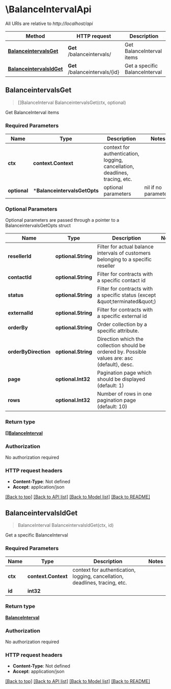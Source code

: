 # \BalanceIntervalApi

All URIs are relative to *http://localhost/api*

Method | HTTP request | Description
------------- | ------------- | -------------
[**BalanceintervalsGet**](BalanceIntervalApi.md#BalanceintervalsGet) | **Get** /balanceintervals/ | Get BalanceInterval items
[**BalanceintervalsIdGet**](BalanceIntervalApi.md#BalanceintervalsIdGet) | **Get** /balanceintervals/{id} | Get a specific BalanceInterval



## BalanceintervalsGet

> []BalanceInterval BalanceintervalsGet(ctx, optional)

Get BalanceInterval items

### Required Parameters


Name | Type | Description  | Notes
------------- | ------------- | ------------- | -------------
**ctx** | **context.Context** | context for authentication, logging, cancellation, deadlines, tracing, etc.
 **optional** | ***BalanceintervalsGetOpts** | optional parameters | nil if no parameters

### Optional Parameters

Optional parameters are passed through a pointer to a BalanceintervalsGetOpts struct


Name | Type | Description  | Notes
------------- | ------------- | ------------- | -------------
 **resellerId** | **optional.String**| Filter for actual balance intervals of customers belonging to a specific reseller | 
 **contactId** | **optional.String**| Filter for contracts with a specific contact id | 
 **status** | **optional.String**| Filter for contracts with a specific status (except \&quot;terminated\&quot;) | 
 **externalId** | **optional.String**| Filter for contracts with a specific external id | 
 **orderBy** | **optional.String**| Order collection by a specific attribute. | 
 **orderByDirection** | **optional.String**| Direction which the collection should be ordered by. Possible values are: asc (default), desc. | 
 **page** | **optional.Int32**| Pagination page which should be displayed (default: 1) | 
 **rows** | **optional.Int32**| Number of rows in one pagination page (default: 10) | 

### Return type

[**[]BalanceInterval**](BalanceInterval.md)

### Authorization

No authorization required

### HTTP request headers

- **Content-Type**: Not defined
- **Accept**: application/json

[[Back to top]](#) [[Back to API list]](../README.md#documentation-for-api-endpoints)
[[Back to Model list]](../README.md#documentation-for-models)
[[Back to README]](../README.md)


## BalanceintervalsIdGet

> BalanceInterval BalanceintervalsIdGet(ctx, id)

Get a specific BalanceInterval

### Required Parameters


Name | Type | Description  | Notes
------------- | ------------- | ------------- | -------------
**ctx** | **context.Context** | context for authentication, logging, cancellation, deadlines, tracing, etc.
**id** | **int32**|  | 

### Return type

[**BalanceInterval**](BalanceInterval.md)

### Authorization

No authorization required

### HTTP request headers

- **Content-Type**: Not defined
- **Accept**: application/json

[[Back to top]](#) [[Back to API list]](../README.md#documentation-for-api-endpoints)
[[Back to Model list]](../README.md#documentation-for-models)
[[Back to README]](../README.md)

